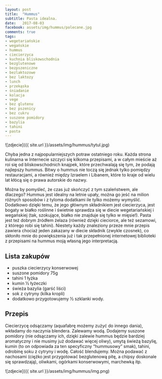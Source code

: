 ```yaml
---
layout: post
title:  "Hummus"
subtitle: Pasta idealna.
date:   2017-08-03
facebook: assets/img/hummus/polecane.jpg
comments: true
tags:
- wegetariańskie
- wegańskie
- hummus
- ciecierzyca
- kuchnia bliskowschodnia
- bezglutenowe
- bezpszeniczne
- bezlaktozowe
- bez laktozy
- lunch
- przekąska
- śniadanie
- kolacja
- vege
- bez glutenu
- bez pszenicy
- bez cukru
- suszone pomidory
- bazylia
- tahini
- pasta
---
```


![zdjecie]({{ site.url }}/assets/img/hummus/tytul.jpg)

Chyba jedna z najpopularniejszych potraw ostatniego roku. Każda strona kulinarna w Internecie szczyci się kilkoma przepisami, a w całym mieście aż roi się od bliskowschodnich knajpek, które przechwalają się tym, że podają najlepszy hummus. Bitwy o hummus nie toczą się jednak tylko pomiędzy restauracjami, a również między Izraelem i Libanem, które to kraje od wielu lat kłócą się o prawa autorskie do nazwy.

Można by pomyśleć, że czas już skończyć z tym szaleństwem, ale dlaczego? Hummus jest idealny na letnie upały, można go jeść na milion różnych sposobów i z tyloma dodatkami ile tylko możemy wymyślić. Dodatkowo dzięki temu, że jego głównym składnikiem jest ciecierzyca, jest bogaty w białko roślinne i świetnie sprawdza się w diecie wegetariańskiej i wegańskiej (tak, szokujące, białko nie znajduje się tylko w mięsie!). Pasta jest też dobrym źródłem żelaza (również dzięki cieciorce, ale też sezamowi, z którego robi się tahini).
Niestety każdy znaleziony przeze mnie przepis zawiera chociaż jeden zakazany w diecie składnik (zwykle czosnek), co skłoniło mnie do powiększenia już i tak przepełnionej internetowej biblioteki z przepisami na hummus moją własną jego interpretacją. 

## Lista zakupów

* puszka ciecierzycy konserwowej
* suszone pomidory  75g
* tahini 1 łyżka
* kumin ½ łyżeczki
* świeża bazylia (garść liści)
* sok z cytryny (kilka kropli)
* dodatkowo przygotowujemy ½ szklanki wody.

## Przepis

Ciecierzycę odsączamy (aquafabrę możemy zużyć do innego dania), wkładamy do naczynia blendera. Zalewamy wodą. Dodajemy suszone pomidory (nie odsączamy ich, dzięki zalewie hummus będzie bardziej aromatyczny i nie musimy już dodawać więcej oliwy), umytą świeżą bazylię, kumin (to on odpowiada za ten specyficzny “hummusowy” smak), tahini, odrobinę soku z cytryny i wodę. Całość blendujemy. 
Można podawać z nachosami (ciężko jest przygotować bezglutenową pitę, a chipsy doskonale się sprawdzają), oliwkami, ogórkami konserwowymi, marchewką itp.

![zdjecie]({{ site.url }}/assets/img/hummus/img.png)